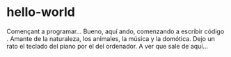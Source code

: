 # hello-world
Començant a programar...
Bueno, aquí ando, comenzando a escribir código . Amante de la naturaleza, los animales, la música y la domótica.
Dejo un rato el teclado del piano por el del ordenador.
A ver que sale de aquí...

